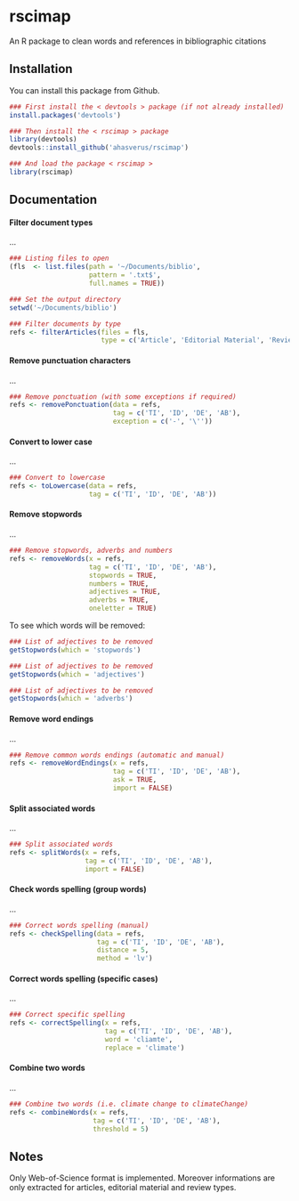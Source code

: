# rscimap

An R package to clean words and references in bibliographic citations




## Installation

You can install this package from Github.

```r
### First install the < devtools > package (if not already installed)
install.packages('devtools')

### Then install the < rscimap > package
library(devtools)
devtools::install_github('ahasverus/rscimap')

### And load the package < rscimap >
library(rscimap)
```

## Documentation

#### Filter document types

...

```r
### Listing files to open
(fls  <- list.files(path = '~/Documents/biblio',
                    pattern = '.txt$',
                    full.names = TRUE))

### Set the output directory
setwd('~/Documents/biblio')

### Filter documents by type
refs <- filterArticles(files = fls,
                       type = c('Article', 'Editorial Material', 'Review'))
```


#### Remove punctuation characters

...

```r
### Remove ponctuation (with some exceptions if required)
refs <- removePonctuation(data = refs,
                          tag = c('TI', 'ID', 'DE', 'AB'),
                          exception = c('-', '\''))
```



#### Convert to lower case

...

```r
### Convert to lowercase
refs <- toLowercase(data = refs,
                    tag = c('TI', 'ID', 'DE', 'AB'))
```



#### Remove stopwords

...

```r
### Remove stopwords, adverbs and numbers
refs <- removeWords(x = refs,
                    tag = c('TI', 'ID', 'DE', 'AB'),
                    stopwords = TRUE,
                    numbers = TRUE,
                    adjectives = TRUE,
                    adverbs = TRUE,
                    oneletter = TRUE)
```

To see which words will be removed:

```r
### List of adjectives to be removed
getStopwords(which = 'stopwords')

### List of adjectives to be removed
getStopwords(which = 'adjectives')

### List of adjectives to be removed
getStopwords(which = 'adverbs')
```


#### Remove word endings

...

```r
### Remove common words endings (automatic and manual)
refs <- removeWordEndings(x = refs,
                          tag = c('TI', 'ID', 'DE', 'AB'),
                          ask = TRUE,
                          import = FALSE)
```



#### Split associated words

...

```r
### Split associated words
refs <- splitWords(x = refs,
                   tag = c('TI', 'ID', 'DE', 'AB'),
                   import = FALSE)
```


#### Check words spelling (group words)

...

```r
### Correct words spelling (manual)
refs <- checkSpelling(data = refs,
                      tag = c('TI', 'ID', 'DE', 'AB'),
                      distance = 5,
                      method = 'lv')
```



#### Correct words spelling (specific cases)

...

```r
### Correct specific spelling
refs <- correctSpelling(x = refs,
                        tag = c('TI', 'ID', 'DE', 'AB'),
                        word = 'cliamte',
                        replace = 'climate')
```



#### Combine two words

...

```r
### Combine two words (i.e. climate change to climateChange)
refs <- combineWords(x = refs,
                     tag = c('TI', 'ID', 'DE', 'AB'),
                     threshold = 5)
```

## Notes

Only Web-of-Science format is implemented. Moreover informations are only extracted for articles, editorial material and review types.
